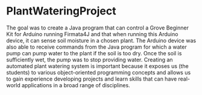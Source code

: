 # PlantWateringProject

The goal was to create a Java program that can control a Grove Beginner Kit for Arduino running Firmata4J 
and that when running this Arduino device, it can sense soil moisture in a chosen plant. The Arduino device 
was also able to receive commands from the Java program for which a water pump can pump water to 
the plant if the soil is too dry. Once the soil is sufficiently wet, the pump was to stop providing water. 
Creating an automated plant watering system is important because it exposes us (the students) to various 
object-oriented programming concepts and allows us to gain experience developing projects and learn 
skills that can have real-world applications in a broad range of disciplines.
